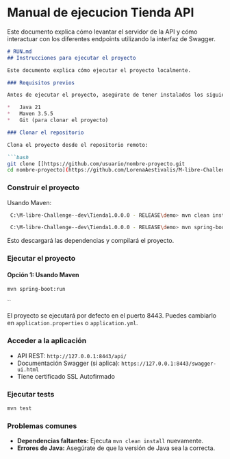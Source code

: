 # Manual de ejecucion Tienda API

Este documento explica cómo levantar el servidor de la API y cómo interactuar con los diferentes endpoints utilizando la interfaz de Swagger.

```markdown
# RUN.md
## Instrucciones para ejecutar el proyecto

Este documento explica cómo ejecutar el proyecto localmente.

### Requisitos previos

Antes de ejecutar el proyecto, asegúrate de tener instalados los siguientes programas:

*   Java 21 
*   Maven 3.5.5 
*   Git (para clonar el proyecto) 

### Clonar el repositorio

Clona el proyecto desde el repositorio remoto:

```bash
git clone [[https://github.com/usuario/nombre-proyecto.git
cd nombre-proyecto](https://github.com/LorenaAestivalis/M-libre-Challenge-.git)](https://github.com/LorenaAestivalis/M-libre-Challenge-.git)
```

### Construir el proyecto

Usando Maven:

```bash
 C:\M-libre-Challenge--dev\Tienda1.0.0.0 - RELEASE\demo> mvn clean install
```

```bash
 C:\M-libre-Challenge--dev\Tienda1.0.0.0 - RELEASE\demo> mvn spring-boot:run
```

Esto descargará las dependencias y compilará el proyecto.

### Ejecutar el proyecto

#### Opción 1: Usando Maven

```bash
mvn spring-boot:run
```
``

El proyecto se ejecutará por defecto en el puerto 8443. Puedes cambiarlo en `application.properties` o `application.yml`.

### Acceder a la aplicación

*   API REST: `http://127.0.0.1:8443/api/` 
*   Documentación Swagger (si aplica): `https://127.0.0.1:8443/swagger-ui.html`
*   Tiene certificado SSL Autofirmado

### Ejecutar tests

```bash
mvn test
```

### Problemas comunes

*   **Dependencias faltantes:** Ejecuta `mvn clean install` nuevamente.
*   **Errores de Java:** Asegúrate de que la versión de Java sea la correcta.
